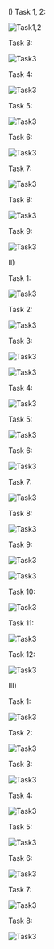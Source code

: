 I)
Task 1, 2:

![Task1,2](https://github.com/Touir/Lab02/blob/master/1%2C2.png)

Task 3:

![Task3](https://github.com/Touir/Lab02/blob/master/3.png)

Task 4:

![Task3](https://github.com/Touir/Lab02/blob/master/4.png)

Task 5:

![Task3](https://github.com/Touir/Lab02/blob/master/5.png)

Task 6:

![Task3](https://github.com/Touir/Lab02/blob/master/6.png)

Task 7:

![Task3](https://github.com/Touir/Lab02/blob/master/7.png)

Task 8:

![Task3](https://github.com/Touir/Lab02/blob/master/8.png)

Task 9:

![Task3](https://github.com/Touir/Lab02/blob/master/9.png)

II)

Task 1:

![Task3](https://github.com/Touir/Lab02/blob/master/2.1.png)

Task 2:

![Task3](https://github.com/Touir/Lab02/blob/master/2.2.png)

Task 3:

![Task3](https://github.com/Touir/Lab02/blob/master/2.3.1.png)

![Task3](https://github.com/Touir/Lab02/blob/master/2.3.2.png)

Task 4:

![Task3](https://github.com/Touir/Lab02/blob/master/2.4.png)

Task 5:

![Task3](https://github.com/Touir/Lab02/blob/master/2.5.png)

Task 6:

![Task3](https://github.com/Touir/Lab02/blob/master/2.6.png)

Task 7:

![Task3](https://github.com/Touir/Lab02/blob/master/2.7.png)

Task 8:

![Task3](https://github.com/Touir/Lab02/blob/master/2.8.png)

Task 9:

![Task3](https://github.com/Touir/Lab02/blob/master/2.9.1.png)

![Task3](https://github.com/Touir/Lab02/blob/master/2.9.2.png)

Task 10:

![Task3](https://github.com/Touir/Lab02/blob/master/2.10.png)

Task 11:

![Task3](https://github.com/Touir/Lab02/blob/master/2.11.png)

Task 12:

![Task3](https://github.com/Touir/Lab02/blob/master/2.12.png)

III)

Task 1:

![Task3](https://github.com/Touir/Lab02/blob/master/3.1.png)

Task 2:

![Task3](https://github.com/Touir/Lab02/blob/master/3.2.png)

Task 3:

![Task3](https://github.com/Touir/Lab02/blob/master/3.3.png)

Task 4:

![Task3](https://github.com/Touir/Lab02/blob/master/3.4.png)

Task 5:

![Task3](https://github.com/Touir/Lab02/blob/master/3.5.png)

Task 6:

![Task3](https://github.com/Touir/Lab02/blob/master/9.png)

Task 7:

![Task3](https://github.com/Touir/Lab02/blob/master/3.7.png)

Task 8:

![Task3](https://github.com/Touir/Lab02/blob/master/3.8.png)


